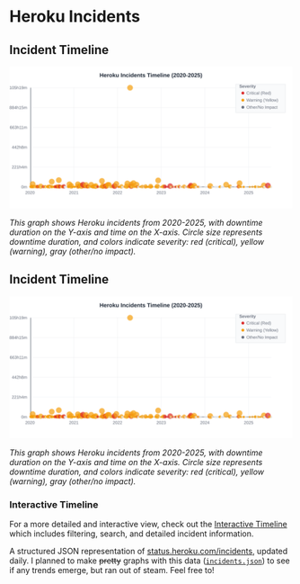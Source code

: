# Heroku Incidents



## Incident Timeline

![Heroku Incidents Timeline](incidents.svg)

*This graph shows Heroku incidents from 2020-2025, with downtime duration on the Y-axis and time on the X-axis. Circle size represents downtime duration, and colors indicate severity: red (critical), yellow (warning), gray (other/no impact).*



## Incident Timeline

![Heroku Incidents Timeline](incidents.svg?sanitize=true)

*This graph shows Heroku incidents from 2020-2025, with downtime duration on the Y-axis and time on the X-axis. Circle size represents downtime duration, and colors indicate severity: red (critical), yellow (warning), gray (other/no impact).*

### Interactive Timeline

For a more detailed and interactive view, check out the [Interactive Timeline](https://javan.github.io/heroku-incidents/timeline.html) which includes filtering, search, and detailed incident information.

A structured JSON representation of [status.heroku.com/incidents](https://status.heroku.com/incidents), updated daily. I planned to make ~~pretty~~ graphs with this data ([`incidents.json`](incidents.json)) to see if any trends emerge, but ran out of steam. Feel free to!
